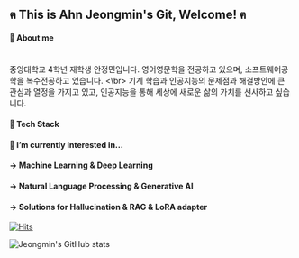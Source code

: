 ## ฅ This is Ahn Jeongmin's Git, Welcome!  ฅ
            
#### 🌱 About me
####
<br> 중앙대학교 4학년 재학생 안정민입니다. 영어영문학을 전공하고 있으며, 소프트웨어공학을 복수전공하고 있습니다. <\br>
기계 학습과 인공지능의 문제점과 해결방안에 큰 관심과 열정을 가지고 있고, 인공지능을 통해 세상에 새로운 삶의 가치를 선사하고 싶습니다.
####
####
####
#### 🌱 Tech Stack



#### 🌱 I’m currently interested in...
#### → Machine Learning & Deep Learning
#### → Natural Language Processing & Generative AI
#### → Solutions for Hallucination & RAG & LoRA adapter
<!--
**Ahn-Jeongmin/Ahn-Jeongmin** is a ✨ _special_ ✨ repository because its `README.md` (this file) appears on your GitHub profile.

Here are some ideas to get you started:

- 🔭 I’m currently working on ...
- 🌱 I’m currently learning ...
- 👯 I’m looking to collaborate on ...
- 🤔 I’m looking for help with ...
- 💬 Ask me about ...
- 📫 How to reach me: ...
- 😄 Pronouns: ...
- ⚡ Fun fact: ...
-->



[![Hits](https://hits.seeyoufarm.com/api/count/incr/badge.svg?url=https%3A%2F%2Fgithub.com%2FAhn-Jeongmin&count_bg=%2311AC78&title_bg=%23555555&icon=github.svg&icon_color=%231DB67F&title=%E0%B8%85+Hits+%E0%B8%85&edge_flat=false)](https://hits.seeyoufarm.com)   

![Jeongmin's GitHub stats](https://github-readme-stats.vercel.app/api?username=Ahn-Jeongmin&show_icons=true&theme=dracula)
